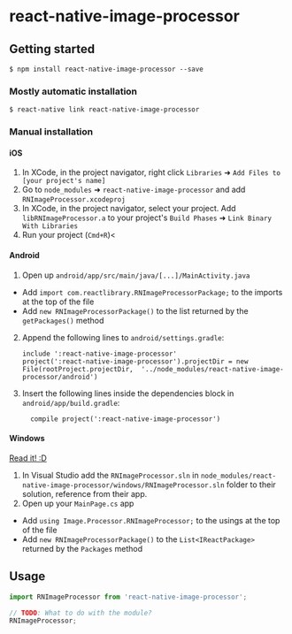 
# react-native-image-processor

## Getting started

`$ npm install react-native-image-processor --save`

### Mostly automatic installation

`$ react-native link react-native-image-processor`

### Manual installation


#### iOS

1. In XCode, in the project navigator, right click `Libraries` ➜ `Add Files to [your project's name]`
2. Go to `node_modules` ➜ `react-native-image-processor` and add `RNImageProcessor.xcodeproj`
3. In XCode, in the project navigator, select your project. Add `libRNImageProcessor.a` to your project's `Build Phases` ➜ `Link Binary With Libraries`
4. Run your project (`Cmd+R`)<

#### Android

1. Open up `android/app/src/main/java/[...]/MainActivity.java`
  - Add `import com.reactlibrary.RNImageProcessorPackage;` to the imports at the top of the file
  - Add `new RNImageProcessorPackage()` to the list returned by the `getPackages()` method
2. Append the following lines to `android/settings.gradle`:
  	```
  	include ':react-native-image-processor'
  	project(':react-native-image-processor').projectDir = new File(rootProject.projectDir, 	'../node_modules/react-native-image-processor/android')
  	```
3. Insert the following lines inside the dependencies block in `android/app/build.gradle`:
  	```
      compile project(':react-native-image-processor')
  	```

#### Windows
[Read it! :D](https://github.com/ReactWindows/react-native)

1. In Visual Studio add the `RNImageProcessor.sln` in `node_modules/react-native-image-processor/windows/RNImageProcessor.sln` folder to their solution, reference from their app.
2. Open up your `MainPage.cs` app
  - Add `using Image.Processor.RNImageProcessor;` to the usings at the top of the file
  - Add `new RNImageProcessorPackage()` to the `List<IReactPackage>` returned by the `Packages` method


## Usage
```javascript
import RNImageProcessor from 'react-native-image-processor';

// TODO: What to do with the module?
RNImageProcessor;
```
  